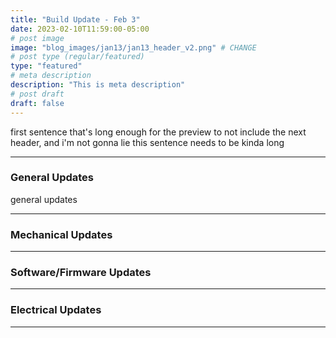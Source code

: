 ```yaml
---
title: "Build Update - Feb 3"
date: 2023-02-10T11:59:00-05:00
# post image
image: "blog_images/jan13/jan13_header_v2.png" # CHANGE
# post type (regular/featured)
type: "featured"
# meta description
description: "This is meta description"
# post draft
draft: false
---
```


first sentence that's long enough for the preview to not include the next header, and i'm not gonna lie this sentence needs to be kinda long

<hr>

### General Updates

general updates

<hr>

### Mechanical Updates

<hr>

### Software/Firmware Updates

<hr>

### Electrical Updates

<hr>